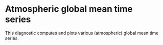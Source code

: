 # Atmospheric global mean time series

This diagnostic computes and plots various (atmospheric) global mean time series.
